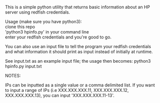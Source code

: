 This is a simple python utility that returns basic information about an HP server using redfish credentials.

Usage (make sure you have python3):  
clone this repo  
'python3 hpinfo.py' in your command line  
enter your redfish credentials and you're good to go.  

You can also use an input file to tell the program your redfish credentials and what information it should print as input instead of initially at runtime.

See input.txt as an example input file; the usage then becomes:
python3 hpinfo.py input.txt


NOTES:

IPs can be inputted as a single value or a comma delimited list. If you want to input a range of IPs (i.e XXX.XXX.XXX.11, XXX.XXX.XXX.12, XXX.XXX.XXX.13), you can input 'XXX.XXX.XXX.11-13'.
